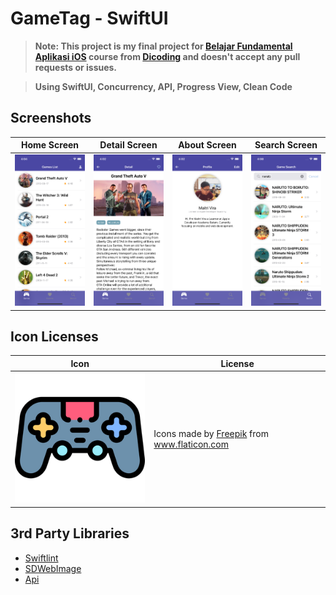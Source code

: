 # GameTag - SwiftUI

> **Note: This project is my final project for [Belajar Fundamental Aplikasi iOS](https://www.dicoding.com/academysubmissions/905872) course from [Dicoding](https://dicoding.com) and doesn't accept any pull requests or issues.**

> **Using SwiftUI, Concurrency, API, Progress View, Clean Code**

## Screenshots

| Home Screen                                    | Detail Screen                                  | About Screen                                    | Search Screen                                   |
| ------------------------------------------------ | -------------------------------------------- | ------------------------------------------------ | ---------------------------------------------- |
| ![Home Screen](/Screenshots/Home-screen.png) | ![Detail Screen](/Screenshots/Detail-screen.png) |![About Screen](/Screenshots/Profile-screen.png) | ![Search Screen](/Screenshots/Search-screen.png) |

## Icon Licenses

| Icon                                                                           | License                                                                                                                                                               |
| ------------------------------------------------------------------------------ | --------------------------------------------------------------------------------------------------------------------------------------------------------------------- |
| ![Store](/dicodingSubmission2/Base/Assets.xcassets/game.imageset/game-console@2x.png) | <div>Icons made by <a href="https://www.freepik.com" title="Freepik">Freepik</a> from <a href="https://www.flaticon.com/" title="Flaticon">www.flaticon.com</a></div> |

## 3rd Party Libraries

- [Swiftlint](https://github.com/realm/SwiftLint)
- [SDWebImage](https://github.com/SDWebImage/SDWebImage)
- [Api](https://api.rawg.io/api/games?key=f5a9d29821874524a7c5e0f5db13ee14)
